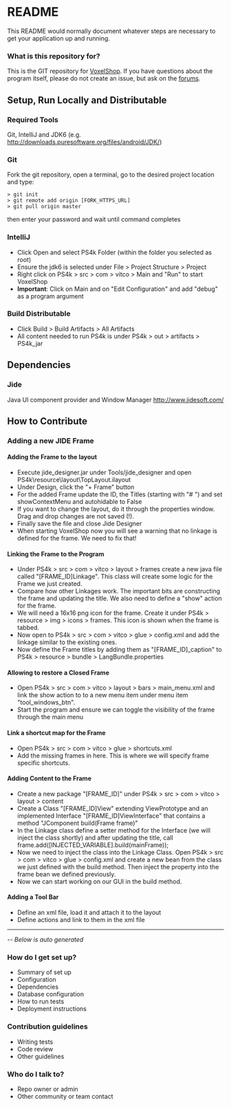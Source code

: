 # README #

This README would normally document whatever steps are necessary to get your application up and running.

### What is this repository for?
This is the GIT repository for [VoxelShop](https://blackflux.com/node/11). If you have questions about the program itself, please do not create an issue, but ask on the [forums](https://blackflux.com/forums/).

## Setup, Run Locally and Distributable

### Required Tools
Git, IntelliJ and JDK6 (e.g. http://downloads.puresoftware.org/files/android/JDK/)

### Git
Fork the git repository, open a terminal, go to the desired project location and type:
~~~~
> git init
> git remote add origin [FORK_HTTPS_URL]
> git pull origin master
~~~~
then enter your password and wait until command completes

### IntelliJ
- Click Open and select PS4k Folder (within the folder you selected as root)
- Ensure the jdk6 is selected under File > Project Structure > Project
- Right click on PS4k > src > com > vitco > Main and "Run" to start VoxelShop
- **Important**: Click on Main and on "Edit Configuration" and add "debug" as a program argument

### Build Distributable
- Click Build > Build Artifacts > All Artifacts
- All content needed to run PS4k is under PS4k > out > artifacts > PS4k_jar

## Dependencies

### Jide
Java UI component provider and Window Manager
http://www.jidesoft.com/

## How to Contribute

### Adding a new JIDE Frame
#### Adding the Frame to the layout
- Execute jide_designer.jar under Tools/jide_designer and open PS4k\resource\layout\TopLayout.ilayout
- Under Design, click the "+ Frame" button
- For the added Frame update the ID, the Titles (starting with "# ") and set showContextMenu and autohidable to False
- If you want to change the layout, do it through the properties window. Drag and drop changes are not saved (!).
- Finally save the file and close Jide Designer
- When starting VoxelShop now you will see a warning that no linkage is defined for the frame. We need to fix that!

#### Linking the Frame to the Program
- Under PS4k > src > com > vitco > layout > frames create a new java file called "[FRAME_ID]Linkage". This class will create some logic for the Frame we just created.
- Compare how other Linkages work. The important bits are constructing the frame and updating the title. We also need to define a "show" action for the frame.
- We will need a 16x16 png icon for the frame. Create it under PS4k > resource > img > icons > frames. This icon is shown when the frame is tabbed.
- Now open to PS4k > src > com > vitco > glue > config.xml and add the linkage similar to the existing ones.
- Now define the Frame titles by adding them as "[FRAME_ID]_caption" to PS4k > resource > bundle > LangBundle.properties

#### Allowing to restore a Closed Frame
- Open PS4k > src > com > vitco > layout > bars > main_menu.xml and link the show action to to a new menu item under menu item "tool_windows_btn".
- Start the program and ensure we can toggle the visibility of the frame through the main menu

#### Link a shortcut map for the Frame
- Open PS4k > src > com > vitco > glue > shortcuts.xml
- Add the missing frames in here. This is where we will specify frame specific shortcuts.

#### Adding Content to the Frame
- Create a new package "[FRAME_ID]" under PS4k > src > com > vitco > layout > content
- Create a Class "[FRAME_ID]View" extending ViewPrototype and an implemented Interface "[FRAME_ID]ViewInterface" that contains a method "JComponent build(Frame frame)"
- In the Linkage class define a setter method for the Interface (we will inject the class shortly) and after updating the title, call frame.add([INJECTED_VARIABLE].build(mainFrame));
- Now we need to inject the class into the Linkage Class. Open PS4k > src > com > vitco > glue > config.xml and create a new bean from the class we just defined with the build method. Then inject the property into the frame bean we defined previously.
- Now we can start working on our GUI in the build method.

#### Adding a Tool Bar
- Define an xml file, load it and attach it to the layout
- Define actions and link to them in the xml file

-----------
*-- Below is auto generated*

### How do I get set up?
* Summary of set up
* Configuration
* Dependencies
* Database configuration
* How to run tests
* Deployment instructions

### Contribution guidelines
* Writing tests
* Code review
* Other guidelines

### Who do I talk to?
* Repo owner or admin
* Other community or team contact